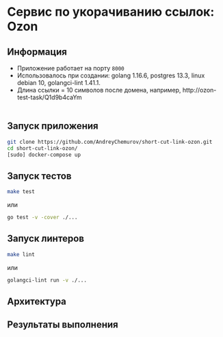 # Сервис по укорачиванию ссылок: Ozon

## Информация
- Приложение работает на порту ```8000```
- Использовалось при создании: golang 1.16.6, postgres 13.3, linux debian 10, golangci-lint 1.41.1.
- Длина ссылки = 10 символов после домена, например, http://ozon-test-task/Q1d9b4caYm </br></br>

## Запуск приложения
```bash
git clone https://github.com/AndreyChemurov/short-cut-link-ozon.git
cd short-cut-link-ozon/
[sudo] docker-compose up
```

## Запуск тестов
```bash
make test
```
или
```bash
go test -v -cover ./...
```

## Запуск линтеров
```bash
make lint
```
или
```bash
golangci-lint run -v ./...
```

## Архитектура

## Результаты выполнения
